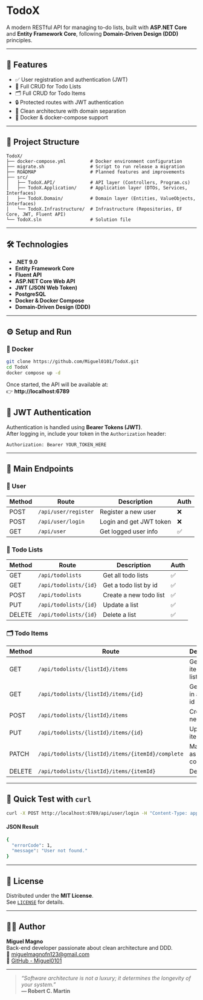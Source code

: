 # TodoX

A modern RESTful API for managing to-do lists, built with **ASP.NET Core** and **Entity Framework Core**, following **Domain-Driven Design (DDD)** principles.

---

## 🚀 Features

- ✅ User registration and authentication (JWT)
- 🧾 Full CRUD for Todo Lists
- 🗂️ Full CRUD for Todo Items
- 🔒 Protected routes with JWT authentication
- 🧱 Clean architecture with domain separation
- 🐳 Docker & docker-compose support

---

## 🧩 Project Structure

```
TodoX/
├── docker-compose.yml         # Docker environment configuration
├── migrate.sh                 # Script to run release a migration
├── ROADMAP                    # Planned features and improvements
├── src/
│   ├── TodoX.API/             # API layer (Controllers, Program.cs)
│   ├── TodoX.Application/     # Application layer (DTOs, Services, Interfaces)
│   ├── TodoX.Domain/          # Domain layer (Entities, ValueObjects, Interfaces)
│   └── TodoX.Infrastructure/  # Infrastructure (Repositories, EF Core, JWT, Fluent API)
└── TodoX.sln                  # Solution file
```

---

## 🛠️ Technologies

- **.NET 9.0**
- **Entity Framework Core**
- **Fluent API**
- **ASP.NET Core Web API**
- **JWT (JSON Web Token)**
- **PostgreSQL**
- **Docker & Docker Compose**
- **Domain-Driven Design (DDD)**

---

## ⚙️ Setup and Run

### 🐳 Docker

```bash
git clone https://github.com/Miguel0101/TodoX.git
cd TodoX
docker compose up -d
```

Once started, the API will be available at:  
👉 **http://localhost:6789**

## 🔑 JWT Authentication

Authentication is handled using **Bearer Tokens (JWT)**.  
After logging in, include your token in the `Authorization` header:

```
Authorization: Bearer YOUR_TOKEN_HERE
```

---

## 📡 Main Endpoints

### 👤 User

| Method | Route                | Description               | Auth |
|--------|----------------------|---------------------------|------|
| POST   | `/api/user/register` | Register a new user       | ❌   |
| POST   | `/api/user/login`    | Login and get JWT token   | ❌   |
| GET    | `/api/user`       | Get logged user info      | ✅   |

### 🧾 Todo Lists

| Method | Route             | Description             | Auth |
|--------|------------------|-------------------------|------|
| GET    | `/api/todolists` | Get all todo lists      | ✅   |
| GET    | `/api/todolists/{id}` | Get a todo list by id      | ✅   |
| POST   | `/api/todolists` | Create a new todo list  | ✅   |
| PUT    | `/api/todolists/{id}` | Update a list        | ✅   |
| DELETE | `/api/todolists/{id}` | Delete a list        | ✅   |

### 🗂️ Todo Items

| Method | Route                                              | Description             | Auth |
|--------|----------------------------------------------------|-------------------------|------|
| GET    | `/api/todolists/{listId}/items`                   | Get all items in a list | ✅   |
| GET    | `/api/todolists/{listId}/items/{id}`               | Get a item in a list by id | ✅   |
| POST   | `/api/todolists/{listId}/items`                   | Create a new item       | ✅   |
| PUT  | `/api/todolists/{listId}/items/{id}` | Update a item   | ✅   |
| PATCH  | `/api/todolists/{listId}/items/{itemId}/complete` | Mark item as complete   | ✅   |
| DELETE | `/api/todolists/{listId}/items/{itemId}`          | Delete item             | ✅   |

---

## 🧪 Quick Test with `curl`

```bash
curl -X POST http://localhost:6789/api/user/login -H "Content-Type: application/json" -d '{ "email": "admin@example.com", "password": "123456" }'
```
#### JSON Result
```bash
{
  "errorCode": 1,
  "message": "User not found."
}
```

---

## 📜 License

Distributed under the **MIT License**.  
See [`LICENSE`](./LICENSE) for details.

---

## 👨‍💻 Author

**Miguel Magno**  
Back-end developer passionate about clean architecture and DDD.  
📧 [miguelmagnofn123@gmail.com](mailto:miguelmagnofn123@gmail.com)  
💼 [GitHub - Miguel0101](https://github.com/Miguel0101)

---

> _“Software architecture is not a luxury; it determines the longevity of your system.”_  
> **— Robert C. Martin**

